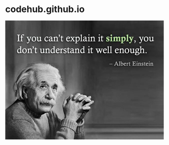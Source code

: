 # codehub.github.io

![Quote](https://github.com/rusevrosen/codehub.github.io/blob/main/Quote_Albert_Einstein.jpg)
